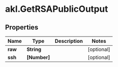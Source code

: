 # akl.GetRSAPublicOutput

## Properties

Name | Type | Description | Notes
------------ | ------------- | ------------- | -------------
**raw** | **String** |  | [optional] 
**ssh** | **[Number]** |  | [optional] 


